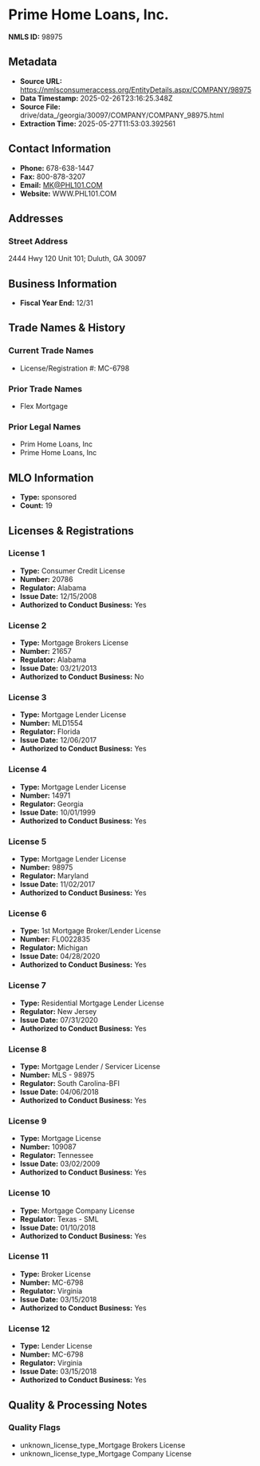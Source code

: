 # Prime Home Loans, Inc.

**NMLS ID:** 98975

## Metadata
- **Source URL:** https://nmlsconsumeraccess.org/EntityDetails.aspx/COMPANY/98975
- **Data Timestamp:** 2025-02-26T23:16:25.348Z
- **Source File:** drive/data_/georgia/30097/COMPANY/COMPANY_98975.html
- **Extraction Time:** 2025-05-27T11:53:03.392561

## Contact Information
- **Phone:** 678-638-1447
- **Fax:** 800-878-3207
- **Email:** MK@PHL101.COM
- **Website:** WWW.PHL101.COM

## Addresses
### Street Address
2444 Hwy 120 Unit 101; Duluth, GA 30097

## Business Information
- **Fiscal Year End:** 12/31

## Trade Names & History
### Current Trade Names
- License/Registration #: MC-6798

### Prior Trade Names
- Flex Mortgage

### Prior Legal Names
- Prim Home Loans, Inc
- Prime Home Loans, Inc

## MLO Information
- **Type:** sponsored
- **Count:** 19

## Licenses & Registrations

### License 1
- **Type:** Consumer Credit License
- **Number:** 20786
- **Regulator:** Alabama
- **Issue Date:** 12/15/2008
- **Authorized to Conduct Business:** Yes

### License 2
- **Type:** Mortgage Brokers License
- **Number:** 21657
- **Regulator:** Alabama
- **Issue Date:** 03/21/2013
- **Authorized to Conduct Business:** No

### License 3
- **Type:** Mortgage Lender License
- **Number:** MLD1554
- **Regulator:** Florida
- **Issue Date:** 12/06/2017
- **Authorized to Conduct Business:** Yes

### License 4
- **Type:** Mortgage Lender License
- **Number:** 14971
- **Regulator:** Georgia
- **Issue Date:** 10/01/1999
- **Authorized to Conduct Business:** Yes

### License 5
- **Type:** Mortgage Lender License
- **Number:** 98975
- **Regulator:** Maryland
- **Issue Date:** 11/02/2017
- **Authorized to Conduct Business:** Yes

### License 6
- **Type:** 1st Mortgage Broker/Lender License
- **Number:** FL0022835
- **Regulator:** Michigan
- **Issue Date:** 04/28/2020
- **Authorized to Conduct Business:** Yes

### License 7
- **Type:** Residential Mortgage Lender License
- **Regulator:** New Jersey
- **Issue Date:** 07/31/2020
- **Authorized to Conduct Business:** Yes

### License 8
- **Type:** Mortgage Lender / Servicer License
- **Number:** MLS - 98975
- **Regulator:** South Carolina-BFI
- **Issue Date:** 04/06/2018
- **Authorized to Conduct Business:** Yes

### License 9
- **Type:** Mortgage License
- **Number:** 109087
- **Regulator:** Tennessee
- **Issue Date:** 03/02/2009
- **Authorized to Conduct Business:** Yes

### License 10
- **Type:** Mortgage Company License
- **Regulator:** Texas - SML
- **Issue Date:** 01/10/2018
- **Authorized to Conduct Business:** Yes

### License 11
- **Type:** Broker License
- **Number:** MC-6798
- **Regulator:** Virginia
- **Issue Date:** 03/15/2018
- **Authorized to Conduct Business:** Yes

### License 12
- **Type:** Lender License
- **Number:** MC-6798
- **Regulator:** Virginia
- **Issue Date:** 03/15/2018
- **Authorized to Conduct Business:** Yes

## Quality & Processing Notes
### Quality Flags
- unknown_license_type_Mortgage Brokers License
- unknown_license_type_Mortgage Company License
